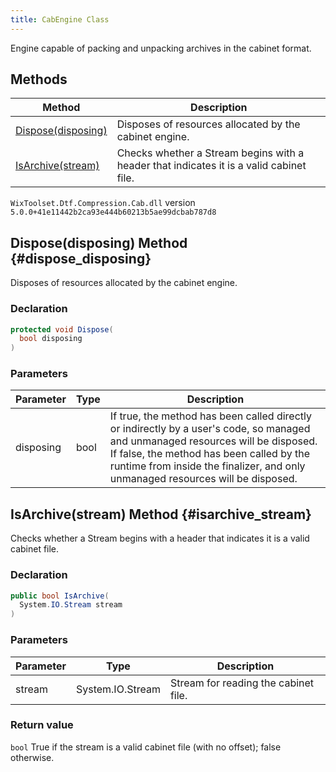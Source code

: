 ```yaml
---
title: CabEngine Class
---
```

Engine capable of packing and unpacking archives in the cabinet format.
## Methods
| Method | Description |
| ------ | ----------- |
| [Dispose(disposing)](#dispose_disposing) | Disposes of resources allocated by the cabinet engine. |
| [IsArchive(stream)](#isarchive_stream) | Checks whether a Stream begins with a header that indicates it is a valid cabinet file. |
`WixToolset.Dtf.Compression.Cab.dll` version `5.0.0+41e11442b2ca93e444b60213b5ae99dcbab787d8`
## Dispose(disposing) Method {#dispose_disposing}
Disposes of resources allocated by the cabinet engine.
### Declaration
```cs
protected void Dispose(
  bool disposing
)
```
### Parameters
| Parameter | Type | Description |
| --------- | ---- | ----------- |
| disposing | bool | If true, the method has been called directly or indirectly by a user's code, so managed and unmanaged resources will be disposed. If false, the method has been called by the runtime from inside the finalizer, and only unmanaged resources will be disposed. |
## IsArchive(stream) Method {#isarchive_stream}
Checks whether a Stream begins with a header that indicates it is a valid cabinet file.
### Declaration
```cs
public bool IsArchive(
  System.IO.Stream stream
)
```
### Parameters
| Parameter | Type | Description |
| --------- | ---- | ----------- |
| stream | System.IO.Stream | Stream for reading the cabinet file. |
### Return value
`bool` True if the stream is a valid cabinet file (with no offset); false otherwise.
